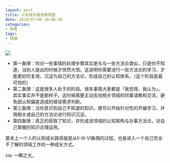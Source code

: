 ```yaml
---
layout: post
title: 认知成长路径象限图
date: 2019/07/08 20:00:00
categories:
- 随笔
tags:
- 琢磨
---
```


![](http://pics.naaln.com/blog/2019-07-08-know.png-basicBlog)

* 第一象限：你对一些事情的处理步骤其实是与与一些方法论类似，只是你不知道，当别人提出的时候才恍然大悟。这说明你需要进行一些方法论的学习，才能更好的复用，沉淀为自己的方法论，形成自己的认知体系。（这个阶段是最可怕的）
* 第二象限：这是很多人处于的阶段。很多事情大家都是「我觉得、我认为」，其实事实并不是那样子。这时候需要主动去找相关领域的同事请教和交流，避免因认知偏差造成的错误需求判断。
* 第三象限：当你意识到自己不知道的知识，便可以开始针对性的开展学习，并用相关或自己的方法论进行知识沉淀。
* 第四象限：真正的获取了知识，并形成该领域的认知架构与办事方法论，对自己掌握的知识合理运用。

基本上一个人的认知成长路径就是从II-III-VI象限的过程，也是进入一个自己完全不了解的领域工作的一种成长方式。

via: 一瞬之光_